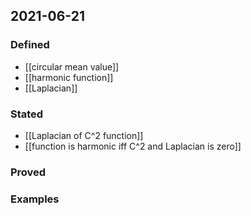 ## 2021-06-21
### Defined
- [[circular mean value]]
- [[harmonic function]]
- [[Laplacian]]
### Stated
- [[Laplacian of C^2 function]]
- [[function is harmonic iff C^2 and Laplacian is zero]]
### Proved
### Examples